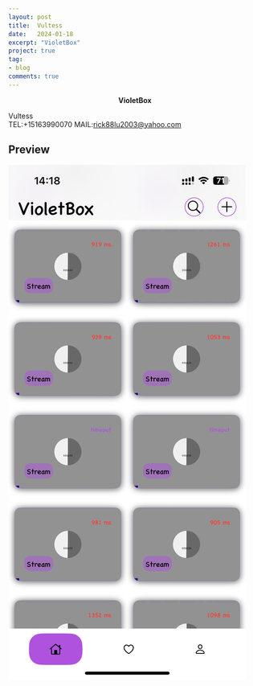 ```yaml
---
layout: post
title:  Vultess
date:   2024-01-18
excerpt: "VioletBox"
project: true
tag:
- blog
comments: true
---
```

 
    
<center><b> VioletBox</b></center>
     

 Vultess  
TEL:+15163990070 
MAIL:rick88lu2003@yahoo.com   <br>



## Preview

 ![avatar](/assets/img/violetbox_001.PNG)

 
	
	 
  
 

 
 
 
